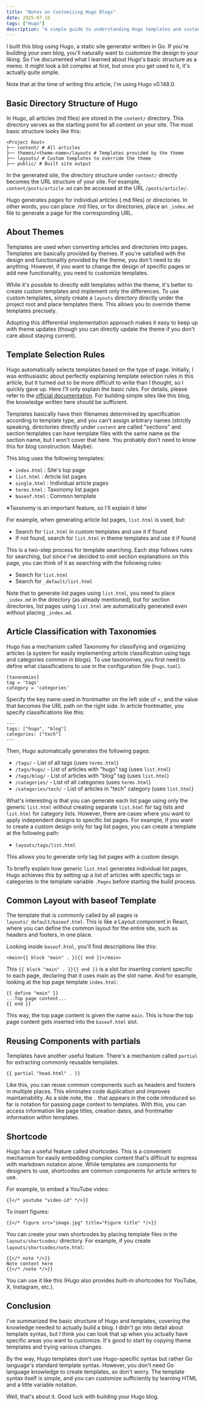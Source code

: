 ```yaml
---
title: "Notes on Customizing Hugo Blogs"
date: 2025-07-16
tags: ["Hugo"]
description: "A simple guide to understanding Hugo templates and customizing your blog."
---
```


I built this blog using Hugo, a static site generator written in Go. If you're building your own blog, you'll naturally want to customize the design to your liking. So I've documented what I learned about Hugo's basic structure as a memo. It might look a bit complex at first, but once you get used to it, it's actually quite simple.

Note that at the time of writing this article, I'm using Hugo v0.148.0.

## Basic Directory Structure of Hugo

In Hugo, all articles (md files) are stored in the `content/` directory. This directory serves as the starting point for all content on your site. The most basic structure looks like this:

```text
<Project Root>
├── content/ # All articles
├── themes/<theme-name>/layouts # Templates provided by the theme
├── layouts/ # Custom templates to override the theme
├── public/ # Built site output
```

In the generated site, the directory structure under `content/` directly becomes the URL structure of your site. For example, `content/posts/article.md` can be accessed at the URL `/posts/article/`.

Hugo generates pages for individual articles (.md files) or directories. In other words, you can place .md files, or for directories, place an `_index.md` file to generate a page for the corresponding URL.

## About Themes

Templates are used when converting articles and directories into pages. Templates are basically provided by themes. If you're satisfied with the design and functionality provided by the theme, you don't need to do anything. However, if you want to change the design of specific pages or add new functionality, you need to customize templates.

While it's possible to directly edit templates within the theme, it's better to create custom templates and implement only the differences. To use custom templates, simply create a `layouts` directory directly under the project root and place templates there. This allows you to override theme templates precisely.

Adopting this differential implementation approach makes it easy to keep up with theme updates (though you can directly update the theme if you don't care about staying current).

## Template Selection Rules

Hugo automatically selects templates based on the type of page. Initially, I was enthusiastic about perfectly explaining template selection rules in this article, but it turned out to be more difficult to write than I thought, so I quickly gave up. Here I'll only explain the basic rules. For details, please refer to the [official documentation](https://gohugo.io/templates/lookup-order/). For building simple sites like this blog, the knowledge written here should be sufficient.

Templates basically have their filenames determined by specification according to template type, and you can't assign arbitrary names (strictly speaking, directories directly under `content` are called "sections" and section templates can have template files with the same name as the section name, but I won't cover that here. You probably don't need to know this for blog construction. Maybe).

This blog uses the following templates:

- `index.html` : Site's top page
- `list.html` : Article list pages
- `single.html` : Individual article pages
- `terms.html` : Taxonomy list pages
- `baseof.html` : Common template

※Taxonomy is an important feature, so I'll explain it later

For example, when generating article list pages, `list.html` is used, but:

- Search for `list.html` in custom templates and use it if found
- If not found, search for `list.html` in theme templates and use it if found

This is a two-step process for template searching. Each step follows rules for searching, but since I've decided to omit section explanations on this page, you can think of it as searching with the following rules:

- Search for `list.html`
- Search for `_default/list.html`

Note that to generate list pages using `list.html`, you need to place `_index.md` in the directory (as already mentioned), but for section directories, list pages using `list.html` are automatically generated even without placing `_index.md`.

## Article Classification with Taxonomies

Hugo has a mechanism called Taxonomy for classifying and organizing articles (a system for easily implementing article classification using tags and categories common in blogs). To use taxonomies, you first need to define what classifications to use in the configuration file (`hugo.toml`).

```text
[taxonomies]
tag = 'tags'
category = 'categories'
```

Specify the key name used in frontmatter on the left side of =, and the value that becomes the URL path on the right side. In article frontmatter, you specify classifications like this:

```text
---
tags: ["hugo", "blog"]
categories: ["tech"]
---
```

Then, Hugo automatically generates the following pages:

- `/tags/` - List of all tags (uses `terms.html`)
- `/tags/hugo/` - List of articles with "hugo" tag (uses `list.html`)
- `/tags/blog/` - List of articles with "blog" tag (uses `list.html`)
- `/categories/` - List of all categories (uses `terms.html`)
- `/categories/tech/` - List of articles in "tech" category (uses `list.html`)

What's interesting is that you can generate each list page using only the generic `list.html` without creating separate `list.html` for tag lists and `list.html` for category lists. However, there are cases where you want to apply independent designs to specific list pages. For example, if you want to create a custom design only for tag list pages, you can create a template at the following path:

- `layouts/tags/list.html`

This allows you to generate only tag list pages with a custom design.

To briefly explain how generic `list.html` generates individual list pages, Hugo achieves this by setting up a list of articles with specific tags or categories in the template variable `.Pages` before starting the build process.

## Common Layout with baseof Template

The template that is commonly called by all pages is `layouts/_default/baseof.html`. This is like a Layout component in React, where you can define the common layout for the entire site, such as headers and footers, in one place.

Looking inside `baseof.html`, you'll find descriptions like this:

```text
<main>{{ block "main" . }}{{ end }}</main>
```

This `{{ block "main" . }}{{ end }}` is a slot for inserting content specific to each page, declaring that it uses main as the slot name. And for example, looking at the top page template `index.html`:

```text
{{ define "main" }}
...Top page content...
{{ end }}
```

This way, the top page content is given the name `main`. This is how the top page content gets inserted into the `baseof.html` slot.

## Reusing Components with partials

Templates have another useful feature. There's a mechanism called `partial` for extracting commonly reusable templates.

```text
{{ partial "head.html" . }}
```

Like this, you can reuse common components such as headers and footers in multiple places. This eliminates code duplication and improves maintainability. As a side note, the `.` that appears in the code introduced so far is notation for passing page context to templates. With this, you can access information like page titles, creation dates, and frontmatter information within templates.

## Shortcode

Hugo has a useful feature called shortcodes. This is a convenient mechanism for easily embedding complex content that's difficult to express with markdown notation alone. While templates are components for designers to use, shortcodes are common components for article writers to use.

For example, to embed a YouTube video:

```text
{{</* youtube "video-id" */>}}
```

To insert figures:

```text
{{</* figure src="image.jpg" title="Figure title" */>}}
```

You can create your own shortcodes by placing template files in the `layouts/shortcodes/` directory. For example, if you create `layouts/shortcodes/note.html`:

```text
{{</* note */>}}
Note content here
{{</* /note */>}}
```

You can use it like this (Hugo also provides built-in shortcodes for YouTube, X, Instagram, etc.).

## Conclusion

I've summarized the basic structure of Hugo and templates, covering the knowledge needed to actually build a blog. I didn't go into detail about template syntax, but I think you can look that up when you actually have specific areas you want to customize. It's good to start by copying theme templates and trying various changes.

By the way, Hugo templates don't use Hugo-specific syntax but rather Go language's standard template syntax. However, you don't need Go language knowledge to create templates, so don't worry. The template syntax itself is simple, and you can customize sufficiently by learning HTML and a little variable notation.

Well, that's about it. Good luck with building your Hugo blog.
